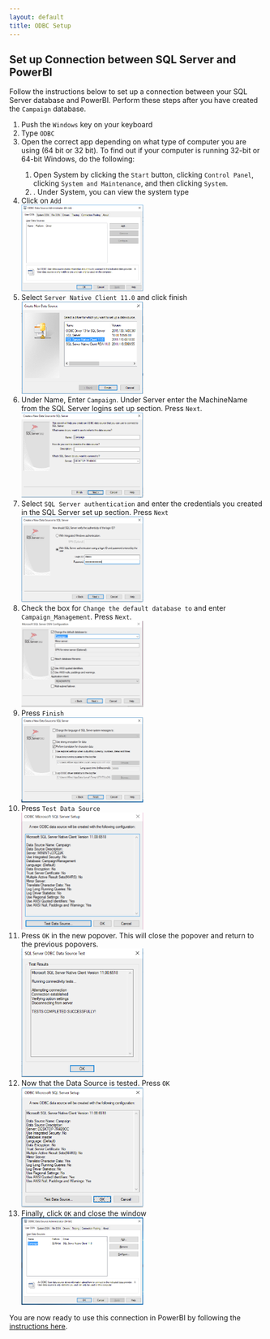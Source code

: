 ```yaml
---
layout: default
title: ODBC Setup
---
```



## Set up Connection between SQL Server and PowerBI  

Follow the instructions below to set up a connection between your SQL Server database and PowerBI.  Perform these steps after you have created the `Campaign` database.

<ol>
<li>	Push the <code>Windows</code> key on your keyboard</li>
<li>	Type <code>ODBC</code> </li>
<li>	Open the correct app depending on what type of computer you are using (64 bit or 32 bit). To find out if your computer is running 32-bit or 64-bit Windows, do the following:</li>
<ol><li>	Open System by clicking the <code>Start</code> button, clicking <code>Control Panel</code>, clicking <code>System and Maintenance</code>, and then clicking <code>System</code>.
<li>.	Under System, you can view the system type</li></ol></li>
<li>	Click on <code>Add</code>
  <br/>
<img src="images/odbc1.png" width="50%" >
</li>
<li>	Select <code>Server Native Client 11.0</code> and click finish
   <br/>
<img src="images/odbc2.png" width="50%" >
 </li>
<li>	Under Name, Enter <code>Campaign</code>. Under Server enter the MachineName from the SQL Server logins set up section. Press <code>Next</code>.
   <br/>
<img src="images/odbc3.png" width="50%" >
</li>
<li>	Select <code>SQL Server authentication</code> and enter the credentials you created in the SQL Server set up section. Press <code>Next</code>
   <br/>
<img src="images/odbc4.png" width="50%" >
</li>
 

<li>	Check the box for <code>Change the default database to</code> and enter <code>Campaign_Management</code>. Press 
<code>Next</code>.
   <br/>
<img src="images/odbc5.png" width="50%" >
</li>
<li>Press <code>Finish</code>
  <br/>
<img src="images/odbcfinish.png" width="50%" > 
</li>
<li>Press <code>Test Data Source</code>
  <br/>
<img src="images/odbc6.png" width="50%" >
</li> 
<li>	Press <code>OK</code> in the new popover. This will close the popover and return to the previous popovers.
   <br/>
<img src="images/odbc7.png" width="50%" >
</li>
<li>	Now that the Data Source is tested. Press <code>OK</code>
   <br/>
<img src="images/odbc8.png" width="50%" >
</li>
<li>	Finally, click <code>OK</code> and close the window 
   <br/>
<img src="images/odbc9.png" width="50%">
</li>
</ol>

You are now ready to use this connection in PowerBI by following the [instructions here](Visualize_Results.html).
	